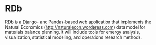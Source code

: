 RDb
===

RDb is a Django- and Pandas-based web application that implements the Natural Economics (http://naturalecon.wordpress.com) data model for materials balance planning.  It will include tools for emergy analysis, visualization, statistical modeling, and operations research methods.